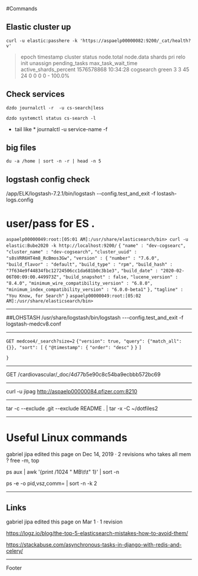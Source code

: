 
#Commands

## Elastic cluster up 
 `curl -u elastic:passhere -k 'https://aspaelp00000082:9200/_cat/health?v'`

> epoch      timestamp cluster   status node.total node.data shards pri relo init unassign pending_tasks max_task_wait_time active_shards_percent
> 1576578868 10:34:28  cogsearch green           3         3     45  24    0    0        0             0                  -                100.0%



## Check services 
`dzdo journalctl -r  -u cs-search|less`

`dzdo systemctl status cs-search -l`
* tail like * 
journalctl -u service-name -f 

## big files
 `du -a /home | sort -n -r | head -n 5`


## logstash config check 


/app/ELK/logstash-7.2.1/bin/logstash --config.test_and_exit -f lostash-logs.config 

# user/pass for ES . 
`aspaelp00000049:root:[05:01 AM]:/usr/share/elasticsearch/bin> curl -u elastic:Bube2020 -k http://localhost:9200/`
`{`
  `"name" : "dev-cogsearc",`
  `"cluster_name" : "dev-cogsearch",`
  `"cluster_uuid" : "s8sVRR6HT4m8_RcBmos3Gw",`
  `"version" : {`
    `"number" : "7.6.0",`
    `"build_flavor" : "default",`
    `"build_type" : "rpm",`
    `"build_hash" : "7f634e9f44834fbc12724506cc1da681b0c3b1e3",`
    `"build_date" : "2020-02-06T00:09:00.449973Z",`
    `"build_snapshot" : false,`
    `"lucene_version" : "8.4.0",`
    `"minimum_wire_compatibility_version" : "6.8.0",`
    `"minimum_index_compatibility_version" : "6.0.0-beta1"`
  `},`
  `"tagline" : "You Know, for Search"`
`}`
`aspaelp00000049:root:[05:02 AM]:/usr/share/elasticsearch/bin>`


***

##LOHSTASH 
/usr/share/logstash/bin/logstash ---config.test_and_exit -f logstash-medcv8.conf

***
`GET medcoe4/_search?size=2`
`{"version": true, "query": {"match_all": {}}, "sort": [`
  `{`
    `"@timestamp": {`
      `"order": "desc"`
    `}`
  `}`
`]`
   
`}`
***
GET /cardiovascular/_doc/4d77b5e90c8c54ba9ecbbb572bc69 
***

curl -u jipag  http://aspaelp00000084.pfizer.com:8210

***
tar -c --exclude .git --exclude README . | tar -x -C ~/dotfiles2 

***


# Useful Linux commands
gabriel jipa edited this page on Dec 14, 2019 · 2 revisions
who takes all mem ?
free -m, top

ps aux | awk '{print /1024 " MB\t\t" 1}' | sort -n

ps -e -o pid,vsz,comm= | sort -n -k 2

***
## Links
gabriel jipa edited this page on Mar 1 · 1 revision

https://logz.io/blog/the-top-5-elasticsearch-mistakes-how-to-avoid-them/

https://stackabuse.com/asynchronous-tasks-in-django-with-redis-and-celery/

***
Footer